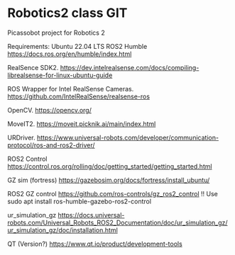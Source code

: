 # Robotics2 class GIT

Picassobot project for Robotics 2

Requirements:
Ubuntu 22.04 LTS
ROS2 Humble
https://docs.ros.org/en/humble/index.html

RealSence SDK2.
https://dev.intelrealsense.com/docs/compiling-librealsense-for-linux-ubuntu-guide

ROS Wrapper for Intel RealSense Cameras.
https://github.com/IntelRealSense/realsense-ros

OpenCV.
https://opencv.org/

MoveIT2.
https://moveit.picknik.ai/main/index.html

URDriver.
https://www.universal-robots.com/developer/communication-protocol/ros-and-ros2-driver/

ROS2 Control
https://control.ros.org/rolling/doc/getting_started/getting_started.html

GZ sim (fortress)
https://gazebosim.org/docs/fortress/install_ubuntu/

ROS2 GZ control
https://github.com/ros-controls/gz_ros2_control
!! Use sudo apt install ros-humble-gazebo-ros2-control

ur_simulation_gz
https://docs.universal-robots.com/Universal_Robots_ROS2_Documentation/doc/ur_simulation_gz/ur_simulation_gz/doc/installation.html

QT (Version?)
https://www.qt.io/product/development-tools

